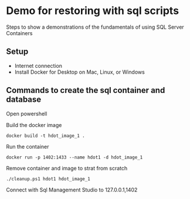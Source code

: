 # Demo for restoring with sql scripts

Steps to show a demonstrations of the fundamentals of using SQL Server Containers

## Setup

- Internet connection
- Install Docker for Desktop on Mac, Linux, or Windows

## Commands to create the sql container and database

Open powershell

Build the docker image

```
docker build -t hdot_image_1 .
```
Run the container

```
docker run -p 1402:1433 --name hdot1 -d hdot_image_1
```

Remove container and image to strat from scratch

```
./cleanup.ps1 hdot1 hdot_image_1
```

Connect with Sql Management Studio to 127.0.0.1,1402